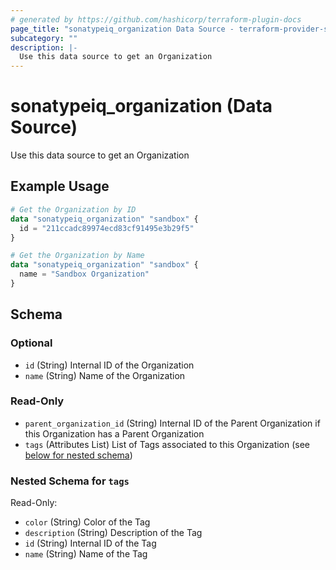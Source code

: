 ```yaml
---
# generated by https://github.com/hashicorp/terraform-plugin-docs
page_title: "sonatypeiq_organization Data Source - terraform-provider-sonatypeiq"
subcategory: ""
description: |-
  Use this data source to get an Organization
---
```


# sonatypeiq_organization (Data Source)

Use this data source to get an Organization

## Example Usage

```terraform
# Get the Organization by ID
data "sonatypeiq_organization" "sandbox" {
  id = "211ccadc89974ecd83cf91495e3b29f5"
}

# Get the Organization by Name
data "sonatypeiq_organization" "sandbox" {
  name = "Sandbox Organization"
}
```

<!-- schema generated by tfplugindocs -->
## Schema

### Optional

- `id` (String) Internal ID of the Organization
- `name` (String) Name of the Organization

### Read-Only

- `parent_organization_id` (String) Internal ID of the Parent Organization if this Organization has a Parent Organization
- `tags` (Attributes List) List of Tags associated to this Organization (see [below for nested schema](#nestedatt--tags))

<a id="nestedatt--tags"></a>
### Nested Schema for `tags`

Read-Only:

- `color` (String) Color of the Tag
- `description` (String) Description of the Tag
- `id` (String) Internal ID of the Tag
- `name` (String) Name of the Tag
